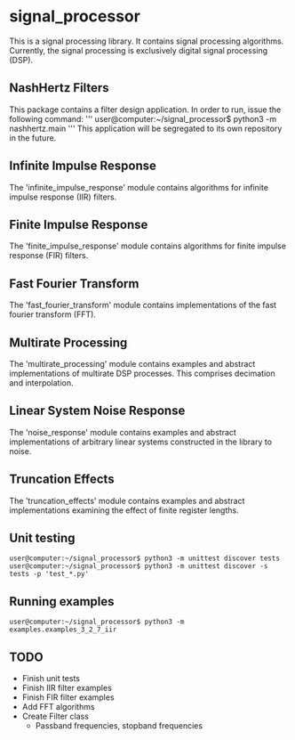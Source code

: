 # signal_processor

This is a signal processing library. It contains signal processing algorithms. Currently, the signal processing is exclusively digital signal processing (DSP).

## NashHertz Filters

This package contains a filter design application. In order to run, issue the following command:
'''
user@computer:~/signal_processor$ python3 -m nashhertz.main
'''
This application will be segregated to its own repository in the future.

## Infinite Impulse Response

The 'infinite_impulse_response' module contains algorithms for infinite impulse response (IIR) filters.

## Finite Impulse Response

The 'finite_impulse_response' module contains algorithms for finite impulse response (FIR) filters.

## Fast Fourier Transform

The 'fast_fourier_transform' module contains implementations of the fast fourier transform (FFT).

## Multirate Processing

The 'multirate_processing' module contains examples and abstract implementations of multirate DSP processes. This comprises decimation and interpolation.

## Linear System Noise Response

The 'noise_response' module contains examples and abstract implementations of arbitrary linear systems constructed in the library to noise.
 
## Truncation Effects

The 'truncation_effects' module contains examples and abstract implementations examining the effect of finite register lengths.

## Unit testing

```
user@computer:~/signal_processor$ python3 -m unittest discover tests
user@computer:~/signal_processor$ python3 -m unittest discover -s tests -p 'test_*.py'
```

## Running examples
```
user@computer:~/signal_processor$ python3 -m examples.examples_3_2_7_iir
```

## TODO
- Finish unit tests
- Finish IIR filter examples
- Finish FIR filter examples
- Add FFT algorithms
- Create Filter class
	- Passband frequencies, stopband frequencies
